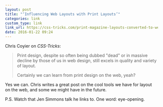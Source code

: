 ```yaml
---
layout: post
title: "‘Influencing Web Layouts with Print Layouts’"
categories: link
custom_type: link
link_url: https://css-tricks.com/print-magazine-layouts-converted-to-web-layouts/
date: 2016-01-22 09:24
---
```

Chris Coyier on *CSS-Tricks*:

> Print design, despite so often being dubbed "dead" or in massive decline by those of us in web design, still excels in quality and variety of layout.
> 
> Certainly we can learn from print design on the web, yeah?

Yes we can. Chris writes a great post on the cool tools we have for layout on the web, and some we might have in the future.

P.S. Watch that Jen Simmons talk he links to. One word: eye-opening.